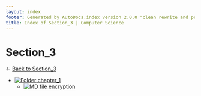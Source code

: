 ```yaml
---
layout: index
footer: Generated by AutoDocs.index version 2.0.0 "clean rewrite and preprocessing" ⓒ Starwort, 2020
title: Index of Section_3 | Computer Science
---
```


# Section_3

← [Back to Section_3](..)

- [![Folder](https://starwort.github.io/computer-science/icon-folder.png) chapter_1](_preprocess/Paper_1/section_3/chapter_1)
  - [![MD file](https://img.icons8.com/windows/512/4a90e2/regular-document.png) encryption](_preprocess/Paper_1/section_3/chapter_1/encryption.md)

